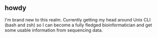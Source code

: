 ## howdy 

I'm brand new to this realm. Currently getting my head around Unix CLI (bash and zsh) so I can become a fully fledged bioinformatician and get some usable information from sequencing data. 
